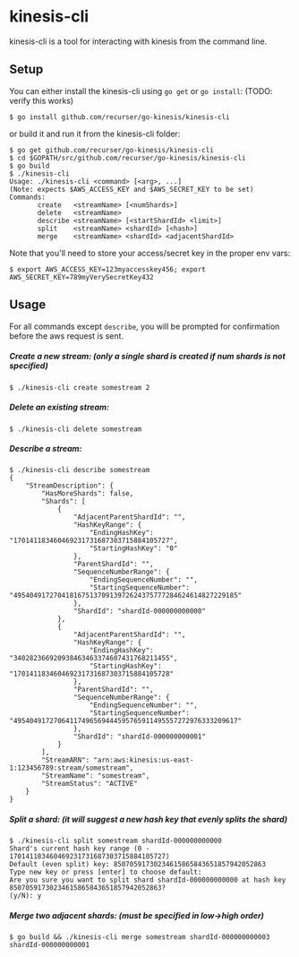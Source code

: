 # kinesis-cli

kinesis-cli is a tool for interacting with kinesis from the command line.

## Setup

You can either install the kinesis-cli using `go get` or `go install`:
(TODO: verify this works)

    $ go install github.com/recurser/go-kinesis/kinesis-cli

or build it and run it from the kinesis-cli folder:

```
$ go get github.com/recurser/go-kinesis/kinesis-cli
$ cd $GOPATH/src/github.com/recurser/go-kinesis/kinesis-cli
$ go build
$ ./kinesis-cli
Usage: ./kinesis-cli <command> [<arg>, ...]
(Note: expects $AWS_ACCESS_KEY and $AWS_SECRET_KEY to be set)
Commands:
       create   <streamName> [<numShards>]
       delete   <streamName>
       describe <streamName> [<startShardId> <limit>]
       split    <streamName> <shardId> [<hash>]
       merge    <streamName> <shardId> <adjacentShardId>
```

Note that you'll need to store your access/secret key in the proper env vars:

    $ export AWS_ACCESS_KEY=123myaccesskey456; export AWS_SECRET_KEY=789myVerySecretKey432

## Usage

For all commands except `describe`, you will be prompted for confirmation before the aws request is sent.

##### Create a new stream: (only a single shard is created if num shards is not specified)

	$ ./kinesis-cli create somestream 2

##### Delete an existing stream:

    $ ./kinesis-cli delete somestream

##### Describe a stream:

```
$ ./kinesis-cli describe somestream
{
    "StreamDescription": {
        "HasMoreShards": false,
        "Shards": [
            {
                "AdjacentParentShardId": "",
                "HashKeyRange": {
                    "EndingHashKey": "170141183460469231731687303715884105727",
                    "StartingHashKey": "0"
                },
                "ParentShardId": "",
                "SequenceNumberRange": {
                    "EndingSequenceNumber": "",
                    "StartingSequenceNumber": "49540491727041816751370913972624375777284624614827229185"
                },
                "ShardId": "shardId-000000000000"
            },
            {
                "AdjacentParentShardId": "",
                "HashKeyRange": {
                    "EndingHashKey": "340282366920938463463374607431768211455",
                    "StartingHashKey": "170141183460469231731687303715884105728"
                },
                "ParentShardId": "",
                "SequenceNumberRange": {
                    "EndingSequenceNumber": "",
                    "StartingSequenceNumber": "49540491727064117496569444595765911495557272976333209617"
                },
                "ShardId": "shardId-000000000001"
            }
        ],
        "StreamARN": "arn:aws:kinesis:us-east-1:123456789:stream/somestream",
        "StreamName": "somestream",
        "StreamStatus": "ACTIVE"
    }
}

```

##### Split a shard: (it will suggest a new hash key that evenly splits the shard)

```
$ ./kinesis-cli split somestream shardId-000000000000
Shard's current hash key range (0 - 170141183460469231731687303715884105727)
Default (even split) key: 85070591730234615865843651857942052863
Type new key or press [enter] to choose default: 
Are you sure you want to split shard shardId-000000000000 at hash key 85070591730234615865843651857942052863?
(y/N): y
```

##### Merge two adjacent shards: (must be specified in low->high order)

    $ go build && ./kinesis-cli merge somestream shardId-000000000003 shardId-000000000001
